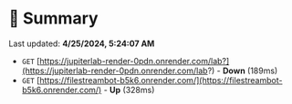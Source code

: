 # 📖 Summary
Last updated: **4/25/2024, 5:24:07 AM**

- `GET` [https://jupiterlab-render-0pdn.onrender.com/lab?](https://jupiterlab-render-0pdn.onrender.com/lab?) - **Down** (189ms)
- `GET` [https://filestreambot-b5k6.onrender.com/](https://filestreambot-b5k6.onrender.com/) - **Up** (328ms)
